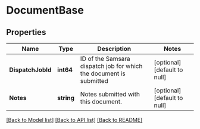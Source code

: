# DocumentBase

## Properties
Name | Type | Description | Notes
------------ | ------------- | ------------- | -------------
**DispatchJobId** | **int64** | ID of the Samsara dispatch job for which the document is submitted | [optional] [default to null]
**Notes** | **string** | Notes submitted with this document. | [optional] [default to null]

[[Back to Model list]](../README.md#documentation-for-models) [[Back to API list]](../README.md#documentation-for-api-endpoints) [[Back to README]](../README.md)


